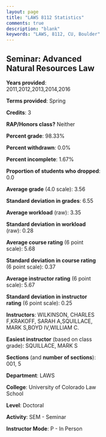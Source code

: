 ```yaml
---
layout: page
title: "LAWS 8112 Statistics"
comments: true
description: "blank"
keywords: "LAWS, 8112, CU, Boulder"
--- 
```

<head>
<script src="https://ajax.googleapis.com/ajax/libs/jquery/2.1.3/jquery.min.js"></script>
<script src="https://dl.dropboxusercontent.com/s/pc42nxpaw1ea4o9/highcharts.js?dl=0"></script>
<!-- <script src="../assets/js/highcharts.js"></script> -->
<style type="text/css">@font-face {
	font-family: "Bebas Neue";
	src: url(https://www.filehosting.org/file/details/544349/BebasNeue%20Regular.otf) format("opentype");
	}
	h1.Bebas { 
		font-family: "Bebas Neue", Verdana, Tahoma;
	}
</style>
</head>
<body>
	<div id="container" style="float: right; width: 45%; height: 88%; margin-left: 2.5%; margin-right: 2.5%;"></div>
	<script language="JavaScript">
		$(document).ready(function() {
		var chart = {type: 'column'};
		var title = {text: 'Grade Distribution'};
		var xAxis = {categories: ['A','B','C','D','F'],crosshair: true};
		var yAxis = {min: 0,title: {text: 'Percentage'}};
		var tooltip = {headerFormat: '<center><b><span style="font-size:20px">{point.key}</span></b></center>',
		               pointFormat: '<td style="padding:0"><b>{point.y:.1f}%</b></td>',
		               footerFormat: '</table>',shared: true,useHTML: true};
		var plotOptions = {column: {pointPadding: 0.0,borderWidth: 0}};  
		var credits = {enabled: false};var series= [{name: 'Percent',data: [45.45,54.55,0.0,0.0,0.0,]}];
		var json = {};
		json.chart = chart;
		json.title = title;
		json.tooltip = tooltip;
		json.xAxis = xAxis;
		json.yAxis = yAxis;  
		json.series = series;
		json.plotOptions = plotOptions;  
		json.credits = credits;
		$('#container').highcharts(json);
	});
	</script>
</body>
			   
## Seminar: Advanced Natural Resources Law

**Years provided**: 2011,2012,2013,2014,2016

**Terms provided**: Spring

**Credits**: 3

**RAP/Honors class?** Neither

**Percent grade**: 98.33%

**Percent withdrawn**: 0.0%

**Percent incomplete**: 1.67%

**Proportion of students who dropped**: 0.0

**Average grade** (4.0 scale): 3.56

**Standard deviation in grades**: 6.55

**Average workload** (raw): 3.35

**Standard deviation in workload** (raw): 0.28

**Average course rating** (6 point scale): 5.68

**Standard deviation in course rating** (6 point scale): 0.37

**Average instructor rating** (6 point scale): 5.67

**Standard deviation in instructor rating** (6 point scale): 0.25

**Instructors**: WILKINSON, CHARLES F,KRAKOFF, SARAH A,SQUILLACE, MARK S,BOYD IV,WILLIAM C.

**Easiest instructor** (based on class grade): SQUILLACE, MARK S

**Sections** (and **number of sections**): 001, 5

**Department**: LAWS

**College**: University of Colorado Law School

**Level**: Doctoral

**Activity**: SEM - Seminar

**Instructor Mode**: P  - In Person